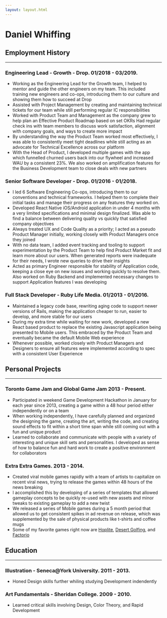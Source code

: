 ```yaml
---
layout: layout.html
---
```


# Daniel Whiffing

## Employment History

---

### Engineering Lead - Growth - Drop. 01/2018 - 03/2019.

- Working as the Engineering Lead for the Growth team, I helped to mentor and guide the other engineers on my team.  This included training new engineers and co-ops, introducing them to our culture and showing them how to succeed at Drop
- Assisted with Project Management by creating and maintaining technical tickets for our team while still performing regular IC responsibilities
- Worked with Product Team and Management as the company grew to help plan an Effective Product Roadmap based on set OKRs Had regular check ins with team members to discuss work satisfaction, alignment with company goals, and ways to create more impact
- By understanding the way the Product Team worked most effectively, I was able to consistently meet tight deadlines while still acting as an advocate for Technical Excellence across our platform
- With the Head of Product, I developed multiple games with the app which funnelled churned users back into our flywheel and increased WAU by a consistent 23%. We also worked on amplification features for the Business Development team to close deals with new partners

### Senior Software Developer - Drop. 01/2016 - 01/2018.

- I led 6 Software Engineering Co-ops, introducing them to our conventions and technical frameworks.  I helped them to complete their initial tasks and manage their progress on any features they worked on.
- Developed React Native iOS/Android application in under 4 months with a very limited specifications and minimal design finalized. Was able to find a balance between delivering quality vs quickly that satisfied company objectives
- Always treated UX and Code Quality as a priority; I acted as a pseudo Product Manager initially, working closely with Product Managers once they joined
- With no data team, I added event tracking and tooling to support experimentation by the Product Team to help find Product Market fit and learn more about our users. When generated reports were inadequate for their needs, I wrote new queries to drive their insights
- Acted as primary Engineer responsible for stability of Application code, keeping a close eye on new issues and working quickly to resolve them. Also worked on Ruby Backend and implemented necessary changes to support Application features I was developing


### Full Stack Developer - Ruby Life Media. 01/2013 - 01/2016.

- Maintained a legacy code base, rewriting aging code to support newer versions of Rails, making the application cheaper to run, easier to develop, and more stable for our users
- During my extra time while waiting for new work, developed a new React based product to replace the existing Javascript application being presented to Mobile users. This embraced by the Product Team and eventually became the default Mobile Web experience
- Whenever possible, worked closely with Product Managers and Designers to ensure all features were implemented according to spec with a consistent User Experience

## Personal Projects

---

### Toronto Game Jam and Global Game Jam 2013 - Present.

- Participated in weekend Game Development Hackathon in January for each year since 2013, creating a game within a 48 hour period either independently or on a team
- When working independently, I have carefully planned and organized the designing the game, creating the art, writing the code, and creating sound effects to fit within a short time span while still coming out with a fun and unique product
- Learned to collaborate and communicate with people with a variety of interesting and unique skill sets and personalities. I developed as sense of how to balance fun and hard work to create a positive environment for collaborators

### Extra Extra Games. 2013 - 2014.

- Created viral mobile games rapidly with a team of artists to capitalize on recent viral news, trying to release the games within 48 hours of the news breaking
- I accomplished this by developing of a series of templates that allowed gameplay concepts to be quickly re-used with new assets and minor tweaks to existing gameplay to add a new twist
- We released a series of Mobile games during a 5 month period that allowed us to get consistent spikes in ad revenue on release, which was supplemented by the sale of physical products like t-shirts and coffee mugs
- Some of my favorite games right now are [Hoplite](https://play.google.com/store/apps/details?id=com.magmafortress.hoplite&hl=en), [Desert Golfing](https://play.google.com/store/apps/details?id=com.captaingames.golf), and [Factorio](https://www.factorio.com/)

## Education

---

### Illustration - Seneca@York University. 2011 - 2013.

- Honed Design skills further whiling studying Development indendently

### Art Fundamentals - Sheridan College. 2009 - 2010.

- Learned critical skills involving Design, Color Theory, and Rapid Development


